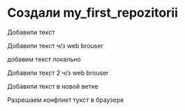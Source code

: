 ﻿# Создали  my_first_repozitorii

Добавили текст

Добавили текст ч/з web brouser

добавим текст локально

Добавили текст 2 ч/з web brouser

Добавили текст в новой ветке


Разрешаем конфликт тукст в браузере

